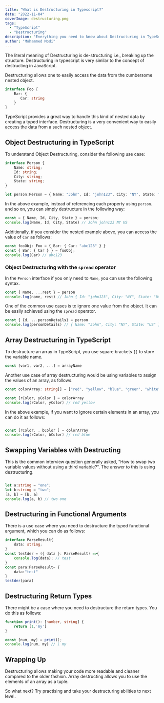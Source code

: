 ```yaml
---
title: "What is Destructuring in Typescript?"
date: "2022-11-04"
coverImage: destructuring.png
tags:
  - "TypeScript"
  - "Destructuring"
description: "Everything you need to know about Destructuring in TypeScript. How to destructure an object and an array in TypeScript"
author: "Mohammed Modi"
---
```


The literal meaning of Destructuring is de-structuring i.e., breaking up the structure. Destructuring in typescript is very similar to the concept of destructing in JavaScript.

Destructuring allows one to easily access the data from the cumbersome nested object. 

```typescript
interface Foo {
    Bar: {
       Car: string 
    }
}
```
TypeScript provides a great way to handle this kind of nested data by creating a typed interface. Destructuring is a very convenient way to easily access the data from a such nested object.

## Object Destructuring in TypeScript

To understand Object Destructuring, consider the following use case:

```typescript
interface Person {
    Name: string;
    Id: string;
    City: string;
    State: string;
}

let person:Person = { Name: "John", Id: "john123", City: "NY", State: "US" };
```

In the above example, instead of referencing each property using `person`. and so on, you can simply destructure in the following way:

```typescript
const = { Name, Id, City, State } = person;
console.log(Name, Id, City, State) // John john123 NY US
```

Additionally, if you consider the nested example above, you can access the value of `Car` as follows:

```typescript
const fooObj: Foo = { Bar: { Car: "abc123" } }
const { Bar: { Car } } = fooObj;
console.log(Car) // abc123
```

### Object Destructuring with the `spread` operator

In the `Person` interface if you only need to `Name`, you can use the following syntax.

```typescript
const { Name, ...rest } = person
console.log(name, rest) // John { Id: "john123", City: "NY", State: "US" }
```

One of the common use cases is to ignore one value from the object. It can be easily achieved using the `spread` operator. 

```typescript
const { Id, ...personDetails} = person
console.log(personDetails) // { Name: "John", City: "NY", State: "US" }
```

## Array Destructuring in TypeScript

To destructure an array in TypeScript, you use square brackets `[]` to store the variable name.

```typescript
const [var1, var2, ...] = arrayName
```

Another use case of array destructuring would be using variables to assign the values of an array, as follows.

```typescript
const colorArray: string[] = ["red", "yellow", "blue", "green", "white", "black"]

const [rColor, yColor ] = colorArray
console.log(rColor, yColor) // red yellow

```

In the above example, if you want to ignore certain elements in an array, you can do it as follows:

```typescript

const [rColor, , bColor ] = colorArray
console.log(rColor, bColor) // red blue

```

## Swapping Variables with Destructing

This is the common interview question generally asked, "How to swap two variable values without using a third variable?". The answer to this is using destructuring.

```typescript

let a:string = "one";
let b:string = "two";
[a, b] = [b, a]
console.log(a, b) // two one

```

## Destructuring in Functional Arguments

There is a use case where you need to destructure the typed functional argument, which you can do as follows:

```typescript
interface ParseResult{
    data: string;
}
const testder = ({ data }: ParseResult) =>{
    console.log(data); // test
}
const para:ParseResult= {
    data:"test"
}
testder(para)
```

## Destructuring Return Types

There might be a case where you need to destructure the return types. You do this as follows:

```typescript
function print(): [number, string] {
    return [1,'my']
}

const [num, my] = print();
console.log(num, my) // 1 my
```

## Wrapping Up

Destructuring allows making your code more readable and cleaner compared to the older fashion. Array destructing allows you to use the elements of an array as a tuple. 

So what next? Try practising and take your destructuring abilities to next level.